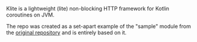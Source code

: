 Klite is a lightweight (lite) non-blocking HTTP framework for Kotlin coroutines on JVM.

The repo was created as a set-apart example of the "sample" module from the [original repository](https://github.com/codeborne/klite) and is entirely based on it.

